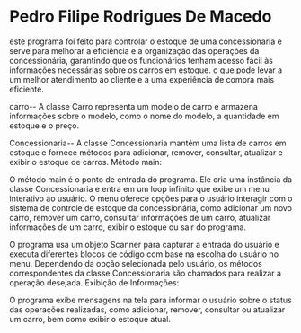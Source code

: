 # Pedro Filipe Rodrigues De Macedo
 este programa foi feito para controlar o estoque de uma concessionaria e serve para  melhorar a eficiência e a organização das operações da concessionária, garantindo que os funcionários tenham acesso fácil às informações necessárias sobre os carros em estoque. o que pode levar a um melhor atendimento ao cliente e a uma experiência de compra mais eficiente.

  
carro--
A classe Carro representa um modelo de carro e armazena informações sobre o modelo, como o nome do modelo, a quantidade em estoque e o preço.

Concessionaria--
A classe Concessionaria mantém uma lista de carros em estoque e fornece métodos para adicionar, remover, consultar, atualizar e exibir o estoque de carros.
Método main:

O método main é o ponto de entrada do programa. Ele cria uma instância da classe Concessionaria e entra em um loop infinito que exibe um menu interativo ao usuário.
O menu oferece opções para o usuário interagir com o sistema de controle de estoque da concessionária, como adicionar um novo carro, remover um carro, consultar informações de um carro, atualizar informações de um carro, exibir o estoque ou sair do programa.

O programa usa um objeto Scanner para capturar a entrada do usuário e executa diferentes blocos de código com base na escolha do usuário no menu.
Dependendo da opção selecionada pelo usuário, os métodos correspondentes da classe Concessionaria são chamados para realizar a operação desejada.
Exibição de Informações:

O programa exibe mensagens na tela para informar o usuário sobre o status das operações realizadas, como adicionar, remover, consultar ou atualizar um carro, bem como exibir o estoque atual.

 









